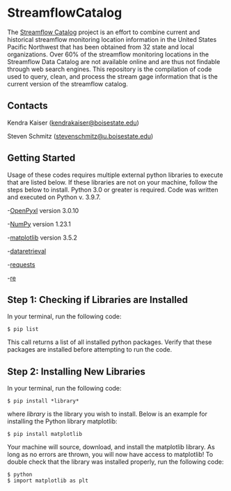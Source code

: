 # StreamflowCatalog

The [Streamflow Catalog](https://www.mdpi.com/2073-4441/15/4/679) project is an effort to combine current and historical streamflow monitoring location information in the United States Pacific Northwest that has been obtained from 32 state and local organizations. Over 60% of the streamflow monitoring locations in the Streamflow Data Catalog are not available online and are thus not findable through web search engines. This repository is the compilation of code used to query, clean, and process the stream gage information that is the current version of the streamflow catalog. 

## Contacts

Kendra Kaiser (kendrakaiser@boisestate.edu)

Steven Schmitz (stevenschmitz@u.boisestate.edu)


## Getting Started

Usage of these codes requires multiple external python libraries to execute that are listed below. If these libraries are not on your machine,
follow the steps below to install. Python 3.0 or greater is required. Code was written and executed on Python v. 3.9.7.

-[OpenPyxl](https://openpyxl.readthedocs.io/en/stable/#) version 3.0.10

-[NumPy](https://numpy.org/) version 1.23.1

-[matplotlib](https://matplotlib.org/) version 3.5.2

-[dataretrieval](https://github.com/DOI-USGS/dataretrieval-python)

-[requests](https://pypi.org/project/requests/)

-[re](https://docs.python.org/3/library/re.html)

## Step 1: Checking if Libraries are Installed

In your terminal, run the following code:

```
$ pip list
```

This call returns a list of all installed python packages. Verify that these packages are installed before attempting to run the code.

## Step 2: Installing New Libraries

In your terminal, run the following code:

```
$ pip install *library*
```

where *library* is the library you wish to install. Below is an example for installing the Python library matplotlib:

```
$ pip install matplotlib
```

Your machine will source, download, and install the matplotlib library. As long as no errors are thrown, you will now have access to matplotlib!
To double check that the library was installed properly, run the following code:

```
$ python
$ import matplotlib as plt
```

